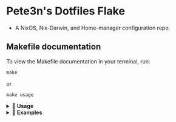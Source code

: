 # Pete3n's Dotfiles Flake
- A NixOS, Nix-Darwin, and Home-manager configuration repo.

## Makefile documentation
To view the Makefile documentation in your terminal, run:
```
make
```
or

```
make usage
```

<details>
<summary>📘 <strong>Usage</strong></summary>

---

**make** `<home|system|all|test>` [`host=<host>`] [`user=<user>`] [`system=<system>`] `[option variables]`

#### 💡 Option Variables:

- `DRY_RUN=1` – *Evaluate the target but do not build or switch the configuration.*
- `EGPU=1` – *Build the eGPU host specialisation.*
- `WAYLAND=1` – *Build the Wayland host specialisation.*
- `X11=1` – *Build the X11 host specialisation.*
- `BOOT_SPEC=1` – *Set the default boot menu option to the built specialisation.*

</details>

<details>
<summary>🧪 <strong>Examples</strong></summary>

---
- Switch the home-manager configuration for current user; autodetect system type:
  ```sh
  make home
  ```

- Switch the home-manager configuration for user joe; autodetect system type:
  ```sh
  make home user=joe
  ```

- Switch the home-manager configuration for user sam; target an aarch64-darwin platform:
  ```sh
  make home user=sam system=aarch64-darwin
  ```

- Rebuild and switch the current system's configuration; autodetect hostname and system platform:
  ```sh
  make system
  ```

- Rebuild and switch the system configuration for host workstation1; target an aarch64-linux platform:
  ```sh
  make system host=workstation1 system=aarch64-linux
  ```

- Rebuild and switch the current system's configuration and current user's home-manager configuration;  
  autodetect all settings:
  ```sh
  make all
  ```

- Evaluate the current system's configuration and current user's home-manager config;  
  autodetect all settings:
  ```sh
  make all DRY_RUN=1
  ```

- Rebuild and switch the current system's configuration and current user's home-manager configuration;  
  autodetect all settings:
  ```sh
  make all WAYLAND=1 BOOT_SPEC=1
  ```

- Rebuild and switch the system configuration for host workstation1, and home-manager configuration for user joe; target an x86_64-linux platform:
  ```sh
  make all host=workstation1 system=x86_64-linux user=joe
  ```

- Run 'nix flake check' for all system and home-manager configurations:
  ```sh
  make test
  ```
</details>
